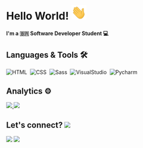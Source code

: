 # Hello World! <img src=https://raw.githubusercontent.com/ABSphreak/ABSphreak/master/gifs/Hi.gif width="40">

#### I'm a 🇧🇷 Software Developer Student 💻

## Languages & Tools 🛠

![HTML](https://img.shields.io/badge/HTML5-E34F26?style=plastic&logo=html5&logoColor=white)&nbsp;
![CSS](https://img.shields.io/badge/CSS3-1572B6?style=plastic&logo=css3&logoColor=white)&nbsp;
![Sass](https://img.shields.io/badge/Sass-CC6699?style=plastic&logo=sass&logoColor=white)&nbsp;
![VisualStudio](https://img.shields.io/badge/Visual_Studio_Code-0078D4?style=plastic&logo=visual%20studio%20code&logoColor=white)&nbsp;
![Pycharm](https://img.shields.io/badge/PyCharm-05122A?&style=plastic&logo=PyCharm&logoColor=white)&nbsp;

## Analytics ⚙️

<p align="left">
  <a href="https://github.com/idomelo">
    <img height="170em" src="https://github-readme-stats.vercel.app/api/?username=idomelo&count_private=true&show_icons=true"/>
    <img height="170em" src="https://github-readme-stats.vercel.app/api/top-langs/?username=idomelo&layout=compact&langs_count=8&hide=HCL"/>
  </a>
</p>

## Let's connect? <img src=https://emojipedia-us.s3.dualstack.us-west-1.amazonaws.com/thumbs/160/apple/285/handshake_1f91d.png width="30">
  
<div>
  <a href = "mailto:idomelo123@gmail.com"><img src="https://img.shields.io/badge/idomelo123@gmail.com-D14836?style=plastic&logo=gmail&logoColor=white"></a>
  <a href="https://www.linkedin.com/in/idomelo"><img src="https://img.shields.io/badge/idomelo-0077B5?style=plastic&logo=linkedin&logoColor=white"></a>
  
<!--   ![Snake animation](https://github.com/idomelo/idomelo/blob/output/github-contribution-grid-snake.svg) -->
</div>
